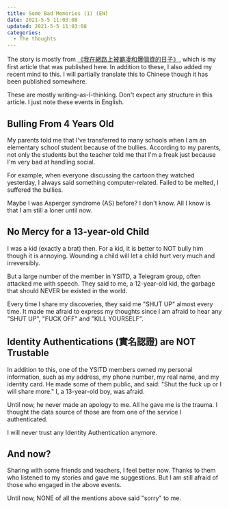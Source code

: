 ```yaml
---
title: Some Bad Memories (1) (EN)
date: 2021-5-5 11:03:08
updated: 2021-5-5 11:03:08
categories:
  - The thoughts
---
```


The story is mostly from [《我在網路上被霸凌和爆個資的日子》](http://blog.pan93.tk/bully/), which is my first article that was published here. In addition to these, I also added my recent mind to this. I will partially translate this to Chinese though it has been published somewhere.

These are mostly writing-as-I-thinking. Don't expect any structure in this article. I just note these events in English.

<!-- more -->

## Bulling From 4 Years Old

My parents told me that I've transferred to many schools when I am an elementary school student because of the bullies. According to my parents, not only the students but the teacher told me that I'm a freak just because I'm very bad at handling social.

For example, when everyone discussing the cartoon they watched yesterday, I always said something computer-related. Failed to be melted, I suffered the bullies.

Maybe I was Asperger syndrome (AS) before? I don't know. All I know is that I am still a loner until now.

## No Mercy for a 13-year-old Child

I was a kid (exactly a brat) then. For a kid, it is better to NOT bully him though it is annoying. Wounding a child will let a child hurt very much and irreversibly.

But a large number of the member in YSITD, a Telegram group, often attacked me with speech. They said to me, a 12-year-old kid, the garbage that should NEVER be existed in the world.

Every time I share my discoveries, they said me "SHUT UP" almost every time. It made me afraid to express my thoughts since I am afraid to hear any "SHUT UP", "FUCK OFF" and "KILL YOURSELF".

## Identity Authentications (實名認證) are NOT Trustable

In addition to this, one of the YSITD members owned my personal information, such as my address, my phone number, my real name, and my identity card. He made some of them public, and said: "Shut the fuck up or I will share more." I, a 13-year-old boy, was afraid.

Until now, he never made an apology to me. All he gave me is the trauma. I thought the data source of those are from one of the service I authenticated.

I will never trust any Identity Authentication anymore.

## And now?

Sharing with some friends and teachers, I feel better now. Thanks to them who listened to my stories and gave me suggestions. But I am still afraid of those who engaged in the above events.

Until now, NONE of all the mentions above said "sorry" to me.
